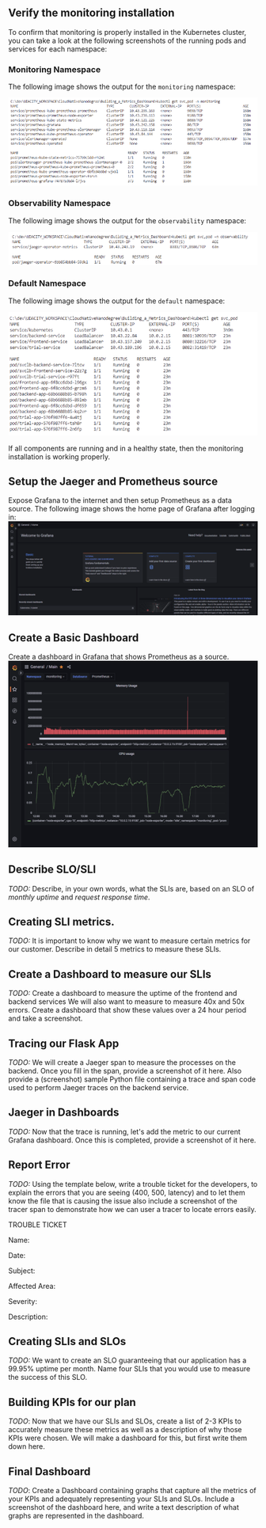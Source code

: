 
## Verify the monitoring installation

To confirm that monitoring is properly installed in the Kubernetes cluster, you can take a look at the following screenshots of the running pods and services for each namespace:

### Monitoring Namespace

The following image shows the output for the `monitoring` namespace:

![Pods and Services in Monitoring Namespace](answer-img/pod-svc-monitoring-namespace.PNG)

### Observability Namespace

The following image shows the output for the `observability` namespace:

![Pods and Services in Observability Namespace](answer-img/pod-svc-observability-namespace.PNG)

### Default Namespace

The following image shows the output for the `default` namespace:

![Pods and Services in Default Namespace](answer-img/pod-svc-default-namespace.PNG)

If all components are running and in a healthy state, then the monitoring installation is working properly. 

## Setup the Jaeger and Prometheus source

Expose Grafana to the internet and then setup Prometheus as a data source. The following image shows the home page of Grafana after logging in:
![Grafana home page](answer-img/grafana-loggedin.PNG)

## Create a Basic Dashboard
Create a dashboard in Grafana that shows Prometheus as a source. 
![Grafana Main Dashboard](answer-img/grafana-main-dashboard.PNG)

## Describe SLO/SLI
*TODO:* Describe, in your own words, what the SLIs are, based on an SLO of *monthly uptime* and *request response time*.

## Creating SLI metrics.
*TODO:* It is important to know why we want to measure certain metrics for our customer. Describe in detail 5 metrics to measure these SLIs. 

## Create a Dashboard to measure our SLIs
*TODO:* Create a dashboard to measure the uptime of the frontend and backend services We will also want to measure to measure 40x and 50x errors. Create a dashboard that show these values over a 24 hour period and take a screenshot.

## Tracing our Flask App
*TODO:*  We will create a Jaeger span to measure the processes on the backend. Once you fill in the span, provide a screenshot of it here. Also provide a (screenshot) sample Python file containing a trace and span code used to perform Jaeger traces on the backend service.

## Jaeger in Dashboards
*TODO:* Now that the trace is running, let's add the metric to our current Grafana dashboard. Once this is completed, provide a screenshot of it here.

## Report Error
*TODO:* Using the template below, write a trouble ticket for the developers, to explain the errors that you are seeing (400, 500, latency) and to let them know the file that is causing the issue also include a screenshot of the tracer span to demonstrate how we can user a tracer to locate errors easily.

TROUBLE TICKET

Name:

Date:

Subject:

Affected Area:

Severity:

Description:


## Creating SLIs and SLOs
*TODO:* We want to create an SLO guaranteeing that our application has a 99.95% uptime per month. Name four SLIs that you would use to measure the success of this SLO.

## Building KPIs for our plan
*TODO*: Now that we have our SLIs and SLOs, create a list of 2-3 KPIs to accurately measure these metrics as well as a description of why those KPIs were chosen. We will make a dashboard for this, but first write them down here.

## Final Dashboard
*TODO*: Create a Dashboard containing graphs that capture all the metrics of your KPIs and adequately representing your SLIs and SLOs. Include a screenshot of the dashboard here, and write a text description of what graphs are represented in the dashboard.  
